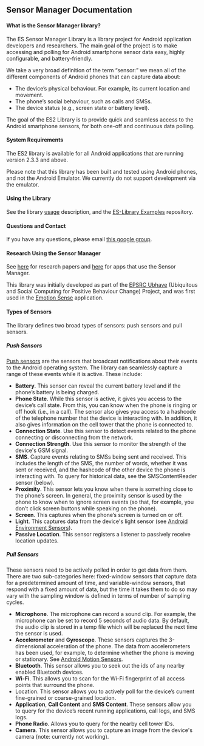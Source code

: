 ## Sensor Manager Documentation

#### What is the Sensor Manager library?

The ES Sensor Manager Library is a library project for Android application developers and researchers. The main goal of the project is to make accessing and polling for Android smartphone sensor data easy, highly configurable, and battery-friendly.

We take a very broad definition of the term “sensor:” we mean all of the different components of Android phones that can capture data about:

* The device’s physical behaviour. For example, its current location and movement.
* The phone’s social behaviour, such as calls and SMSs.
* The device status (e.g., screen state or battery level).

The goal of the ES2 Library is to provide quick and seamless access to the Android smartphone sensors, for both one-off and continuous data polling.

#### System Requirements
The ES2 library is available for all Android applications that are running version 2.3.3 and above.

Please note that this library has been built and tested using Android phones, and not the Android Emulator. We currently do not support development via the emulator.

#### Using the Library

See the library [usage](https://github.com/nlathia/SensorManager/blob/master/docs/usage.md) description, and the [ES-Library Examples](https://github.com/nlathia/ESLibrary-Examples) repository.

#### Questions and Contact

If you have any questions, please email [this google group](https://groups.google.com/forum/#!forum/es-library-developers).

#### Research Using the Sensor Manager

See [here](https://github.com/nlathia/SensorManager/blob/master/docs/research.md) for research papers and [here](https://github.com/nlathia/SensorManager/blob/master/docs/apps.md) for apps that use the Sensor Manager.

This library was initially developed as part of the [EPSRC Ubhave](http://ubhave.org/) (Ubiquitous and Social Computing for Positive Behaviour Change) Project, and was first used in the [Emotion Sense](http://emotionsense.org/) application.

#### Types of Sensors

The library defines two broad types of sensors: push sensors and pull sensors. 

##### Push Sensors
[Push sensors](https://github.com/nlathia/SensorManager/tree/master/src/com/ubhave/sensormanager/sensors/push) are the sensors that broadcast notifications about their events to the Android operating system. The library can seamlessly capture a range of these events while it is active. These include:

* **Battery**. This sensor can reveal the current battery level and if the phone’s battery is being charged.
* **Phone State**. While this sensor is active, it gives you access to the device’s call state. From this, you can know when the phone is ringing or off hook (i.e., in a call). The sensor also gives you access to a hashcode of the telephone number that the device is interacting with. In addition, it also gives information on the cell tower that the phone is connected to.
* **Connection State**. Use this sensor to detect events related to the phone connecting or disconnecting from the network.
* **Connection Strength**. Use this sensor to monitor the strength of the device's GSM signal.
* **SMS**. Capture events relating to SMSs being sent and received. This includes the length of the SMS, the number of words, whether it was sent or received, and the hashcode of the other device the phone is interacting with. To query for historical data, see the SMSContentReader sensor (below).
* **Proximity**. This sensor lets you know when there is something close to the phone’s screen. In general, the proximity sensor is used by the phone to know when to ignore screen events (so that, for example, you don’t click screen buttons while speaking on the phone).
* **Screen**. This captures when the phone’s screen is turned on or off.
* **Light**. This captures data from the device's light sensor (see [Android Environment Sensors](http://developer.android.com/guide/topics/sensors/sensors_environment.html)).
* **Passive Location**. This sensor registers a listener to passively receive location updates.

##### Pull Sensors
These sensors need to be actively polled in order to get data from them. There are two sub-categories here: fixed-window sensors that capture data for a predetermined amount of time, and variable-window sensors, that respond with a fixed amount of data, but the time it takes them to do so may vary with the sampling window is defined in terms of number of sampling cycles.

* **Microphone**. The microphone can record a sound clip. For example, the microphone can be set to record 5 seconds of audio data. By default, the audio clip is stored in a temp file which will be replaced the next time the sensor is used. 
* **Accelerometer** and **Gyroscope**. These sensors captures the 3-dimensional acceleration of the phone. The data from accelerometers has been used, for example, to determine whether the phone is moving or stationary. See [Android Motion Sensors](http://developer.android.com/guide/topics/sensors/sensors_motion.html).
* **Bluetooth**. This sensor allows you to seek out the ids of any nearby enabled Bluetooth devices.
* **Wi-Fi**. This allows you to scan for the Wi-Fi fingerprint of all access points that surround the phone.
* Location. This sensor allows you to actively poll for the device’s current fine-grained or coarse-grained location.
* **Application**, **Call Content** and **SMS Content**. These sensors allow you to query for the device’s recent running applications, call logs, and SMS logs.
* **Phone Radio**. Allows you to query for the nearby cell tower IDs.
* **Camera**. This sensor allows you to capture an image from the device's camera (note: currently not working).
